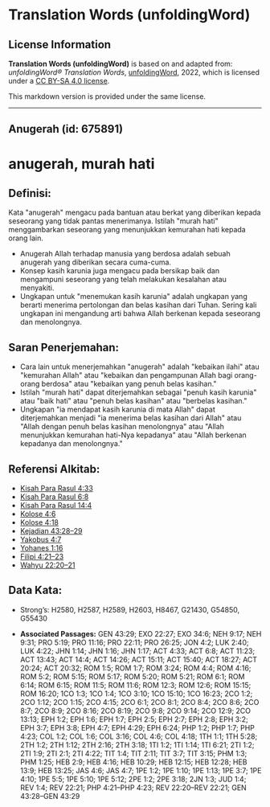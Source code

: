 # Translation Words (unfoldingWord)

## License Information

**Translation Words (unfoldingWord)** is based on and adapted from: _unfoldingWord® Translation Words_, [unfoldingWord](https://unfoldingword.org/utw), 2022, which is licensed under a [CC BY-SA 4.0 license](https://creativecommons.org/licenses/by-sa/4.0/legalcode.en).

This markdown version is provided under the same license.



--------------------------------

## Anugerah (id: 675891)

anugerah, murah hati
====================

Definisi:
---------

Kata "anugerah" mengacu pada bantuan atau berkat yang diberikan kepada seseorang yang tidak pantas menerimanya. Istilah "murah hati" menggambarkan seseorang yang menunjukkan kemurahan hati kepada orang lain.

* Anugerah Allah terhadap manusia yang berdosa adalah sebuah anugerah yang diberikan secara cuma\-cuma.
* Konsep kasih karunia juga mengacu pada bersikap baik dan mengampuni seseorang yang telah melakukan kesalahan atau menyakiti.
* Ungkapan untuk "menemukan kasih karunia" adalah ungkapan yang berarti menerima pertolongan dan belas kasihan dari Tuhan. Sering kali ungkapan ini mengandung arti bahwa Allah berkenan kepada seseorang dan menolongnya.

Saran Penerjemahan:
-------------------

* Cara lain untuk menerjemahkan "anugerah" adalah "kebaikan ilahi" atau "kemurahan Allah" atau "kebaikan dan pengampunan Allah bagi orang\-orang berdosa" atau "kebaikan yang penuh belas kasihan."
* Istilah "murah hati" dapat diterjemahkan sebagai "penuh kasih karunia" atau "baik hati" atau "penuh belas kasihan" atau "berbelas kasihan."
* Ungkapan "ia mendapat kasih karunia di mata Allah" dapat diterjemahkan menjadi "ia menerima belas kasihan dari Allah" atau "Allah dengan penuh belas kasihan menolongnya" atau "Allah menunjukkan kemurahan hati\-Nya kepadanya" atau "Allah berkenan kepadanya dan menolongnya."

Referensi Alkitab:
------------------

* [Kisah Para Rasul 4:33](https://ref.ly/Acts0:0)
* [Kisah Para Rasul 6:8](https://ref.ly/Acts0:0)
* [Kisah Para Rasul 14:4](https://ref.ly/Acts0:0)
* [Kolose 4:6](https://ref.ly/Col4:6)
* [Kolose 4:18](https://ref.ly/Col4:18)
* [Kejadian 43:28–29](https://ref.ly/Gen43:28-Gen43:29)
* [Yakobus 4:7](https://ref.ly/Jas4:7)
* [Yohanes 1:16](https://ref.ly/John1:16)
* [Filipi 4:21–23](https://ref.ly/Phil4:21-Phil4:23)
* [Wahyu 22:20–21](https://ref.ly/Rev22:20-Rev22:21)

Data Kata:
----------

* Strong’s: H2580, H2587, H2589, H2603, H8467, G21430, G54850, G55430

* **Associated Passages:** GEN 43:29; EXO 22:27; EXO 34:6; NEH 9:17; NEH 9:31; PRO 5:19; PRO 11:16; PRO 22:11; PRO 26:25; JON 4:2; LUK 2:40; LUK 4:22; JHN 1:14; JHN 1:16; JHN 1:17; ACT 4:33; ACT 6:8; ACT 11:23; ACT 13:43; ACT 14:4; ACT 14:26; ACT 15:11; ACT 15:40; ACT 18:27; ACT 20:24; ACT 20:32; ROM 1:5; ROM 1:7; ROM 3:24; ROM 4:4; ROM 4:16; ROM 5:2; ROM 5:15; ROM 5:17; ROM 5:20; ROM 5:21; ROM 6:1; ROM 6:14; ROM 6:15; ROM 11:5; ROM 11:6; ROM 12:3; ROM 12:6; ROM 15:15; ROM 16:20; 1CO 1:3; 1CO 1:4; 1CO 3:10; 1CO 15:10; 1CO 16:23; 2CO 1:2; 2CO 1:12; 2CO 1:15; 2CO 4:15; 2CO 6:1; 2CO 8:1; 2CO 8:4; 2CO 8:6; 2CO 8:7; 2CO 8:9; 2CO 8:16; 2CO 8:19; 2CO 9:8; 2CO 9:14; 2CO 12:9; 2CO 13:13; EPH 1:2; EPH 1:6; EPH 1:7; EPH 2:5; EPH 2:7; EPH 2:8; EPH 3:2; EPH 3:7; EPH 3:8; EPH 4:7; EPH 4:29; EPH 6:24; PHP 1:2; PHP 1:7; PHP 4:23; COL 1:2; COL 1:6; COL 3:16; COL 4:6; COL 4:18; 1TH 1:1; 1TH 5:28; 2TH 1:2; 2TH 1:12; 2TH 2:16; 2TH 3:18; 1TI 1:2; 1TI 1:14; 1TI 6:21; 2TI 1:2; 2TI 1:9; 2TI 2:1; 2TI 4:22; TIT 1:4; TIT 2:11; TIT 3:7; TIT 3:15; PHM 1:3; PHM 1:25; HEB 2:9; HEB 4:16; HEB 10:29; HEB 12:15; HEB 12:28; HEB 13:9; HEB 13:25; JAS 4:6; JAS 4:7; 1PE 1:2; 1PE 1:10; 1PE 1:13; 1PE 3:7; 1PE 4:10; 1PE 5:5; 1PE 5:10; 1PE 5:12; 2PE 1:2; 2PE 3:18; 2JN 1:3; JUD 1:4; REV 1:4; REV 22:21; PHP 4:21–PHP 4:23; REV 22:20–REV 22:21; GEN 43:28–GEN 43:29

